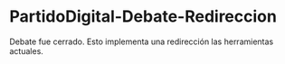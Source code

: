 # PartidoDigital-Debate-Redireccion
Debate fue cerrado. Esto implementa una redirección las herramientas actuales.
